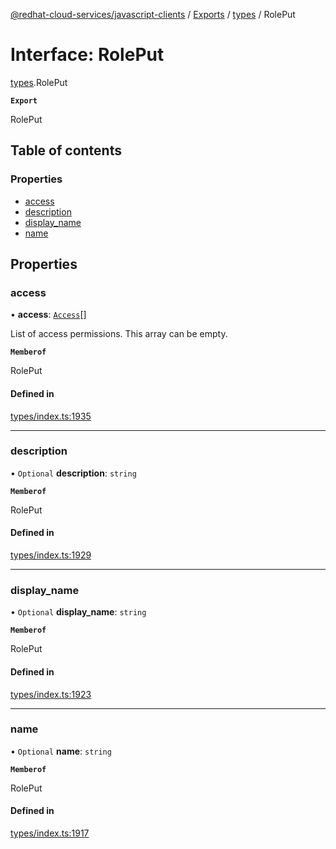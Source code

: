 [@redhat-cloud-services/javascript-clients](../README.md) / [Exports](../modules.md) / [types](../modules/types.md) / RolePut

# Interface: RolePut

[types](../modules/types.md).RolePut

**`Export`**

RolePut

## Table of contents

### Properties

- [access](types.RolePut.md#access)
- [description](types.RolePut.md#description)
- [display\_name](types.RolePut.md#display_name)
- [name](types.RolePut.md#name)

## Properties

### access

• **access**: [`Access`](types.Access.md)[]

List of access permissions. This array can be empty.

**`Memberof`**

RolePut

#### Defined in

[types/index.ts:1935](https://github.com/RedHatInsights/javascript-clients/blob/main/packages/rbac/types/index.ts#L1935)

___

### description

• `Optional` **description**: `string`

**`Memberof`**

RolePut

#### Defined in

[types/index.ts:1929](https://github.com/RedHatInsights/javascript-clients/blob/main/packages/rbac/types/index.ts#L1929)

___

### display\_name

• `Optional` **display\_name**: `string`

**`Memberof`**

RolePut

#### Defined in

[types/index.ts:1923](https://github.com/RedHatInsights/javascript-clients/blob/main/packages/rbac/types/index.ts#L1923)

___

### name

• `Optional` **name**: `string`

**`Memberof`**

RolePut

#### Defined in

[types/index.ts:1917](https://github.com/RedHatInsights/javascript-clients/blob/main/packages/rbac/types/index.ts#L1917)
